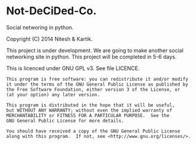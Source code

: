 Not-DeCiDed-Co.
===============

Social networing in python.

Copyright (C) 2014 Nitesh & Kartik.

This project is under development.
We are going to make another social networking site in python.
This project will be completed in 5-6 days.

This is licenced under GNU GPL v3.
See file LICENCE.

    This program is free software: you can redistribute it and/or modify
    it under the terms of the GNU General Public License as published by
    the Free Software Foundation, either version 3 of the License, or
    (at your option) any later version.

    This program is distributed in the hope that it will be useful,
    but WITHOUT ANY WARRANTY; without even the implied warranty of
    MERCHANTABILITY or FITNESS FOR A PARTICULAR PURPOSE.  See the
    GNU General Public License for more details.

    You should have received a copy of the GNU General Public License
    along with this program.  If not, see <http://www.gnu.org/licenses/>.
